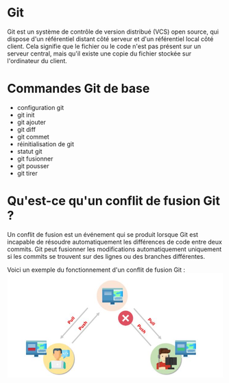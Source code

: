 # Git
Git est un système de contrôle de version distribué (VCS) open source, qui dispose d'un référentiel distant côté serveur et d'un référentiel local côté client. Cela signifie que le fichier ou le code n'est pas présent sur un serveur central, mais qu'il existe une copie du fichier stockée sur l'ordinateur du client. 

# Commandes Git de base
- configuration git 
- git init
- git ajouter 
- git diff
- git commet
- réinitialisation de git
- statut git
- git fusionner
- git pousser
- git tirer

# Qu'est-ce qu'un conflit de fusion Git ?
Un conflit de fusion est un événement qui se produit lorsque Git est incapable de résoudre automatiquement les différences de code entre deux commits. Git peut fusionner les modifications automatiquement uniquement si les commits se trouvent sur des lignes ou des branches différentes.

Voici un exemple du fonctionnement d'un conflit de fusion Git :
![Alt text](1.png "Title")
